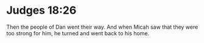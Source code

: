 # Judges 18:26

Then the people of Dan went their way. And when Micah saw that they were too strong for him, he turned and went back to his home.
